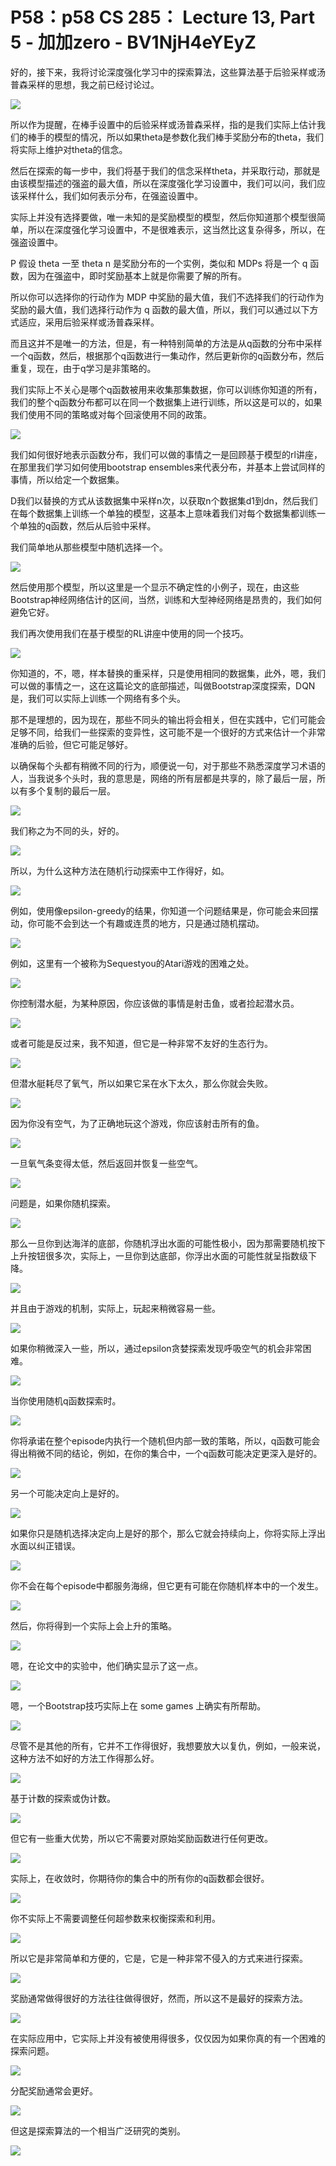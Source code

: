 # P58：p58 CS 285： Lecture 13, Part 5 - 加加zero - BV1NjH4eYEyZ

好的，接下来，我将讨论深度强化学习中的探索算法，这些算法基于后验采样或汤普森采样的思想，我之前已经讨论过。



![](img/830c1bf7cf86e351e64894a9edd8a7a6_1.png)

所以作为提醒，在棒手设置中的后验采样或汤普森采样，指的是我们实际上估计我们的棒手的模型的情况，所以如果theta是参数化我们棒手奖励分布的theta，我们将实际上维护对theta的信念。

然后在探索的每一步中，我们将基于我们的信念采样theta，并采取行动，那就是由该模型描述的强盗的最大值，所以在深度强化学习设置中，我们可以问，我们应该采样什么，我们如何表示分布，在强盗设置中。

实际上并没有选择要做，唯一未知的是奖励模型的模型，然后你知道那个模型很简单，所以在深度强化学习设置中，不是很难表示，这当然比这复杂得多，所以，在强盗设置中。

P 假设 theta 一至 theta n 是奖励分布的一个实例，类似和 MDPs 将是一个 q 函数，因为在强盗中，即时奖励基本上就是你需要了解的所有。

所以你可以选择你的行动作为 MDP 中奖励的最大值，我们不选择我们的行动作为奖励的最大值，我们选择行动作为 q 函数的最大值，所以，我们可以通过以下方式适应，采用后验采样或汤普森采样。

而且这并不是唯一的方法，但是，有一种特别简单的方法是从q函数的分布中采样一个q函数，然后，根据那个q函数进行一集动作，然后更新你的q函数分布，然后重复，现在，由于q学习是非策略的。

我们实际上不关心是哪个q函数被用来收集那集数据，你可以训练你知道的所有，我们的整个q函数分布都可以在同一个数据集上进行训练，所以这是可以的，如果我们使用不同的策略或对每个回滚使用不同的政策。



![](img/830c1bf7cf86e351e64894a9edd8a7a6_3.png)

我们如何很好地表示函数分布，我们可以做的事情之一是回顾基于模型的rl讲座，在那里我们学习如何使用bootstrap ensembles来代表分布，并基本上尝试同样的事情，所以给定一个数据集。

D我们以替换的方式从该数据集中采样n次，以获取n个数据集d1到dn，然后我们在每个数据集上训练一个单独的模型，这基本上意味着我们对每个数据集都训练一个单独的q函数，然后从后验中采样。

我们简单地从那些模型中随机选择一个。

![](img/830c1bf7cf86e351e64894a9edd8a7a6_5.png)

然后使用那个模型，所以这里是一个显示不确定性的小例子，现在，由这些Bootstrap神经网络估计的区间，当然，训练和大型神经网络是昂贵的，我们如何避免它好。

我们再次使用我们在基于模型的RL讲座中使用的同一个技巧。

![](img/830c1bf7cf86e351e64894a9edd8a7a6_7.png)

你知道的，不，嗯，样本替换的重采样，只是使用相同的数据集，此外，嗯，我们可以做的事情之一，这在这篇论文的底部描述，叫做Bootstrap深度探索，DQN是，我们可以实际上训练一个网络有多个头。

那不是理想的，因为现在，那些不同头的输出将会相关，但在实践中，它们可能会足够不同，给我们一些探索的变异性，这可能不是一个很好的方式来估计一个非常准确的后验，但它可能足够好。

以确保每个头都有稍微不同的行为，顺便说一句，对于那些不熟悉深度学习术语的人，当我说多个头时，我的意思是，网络的所有层都是共享的，除了最后一层，所以有多个复制的最后一层。



![](img/830c1bf7cf86e351e64894a9edd8a7a6_9.png)

我们称之为不同的头，好的。

![](img/830c1bf7cf86e351e64894a9edd8a7a6_11.png)

所以，为什么这种方法在随机行动探索中工作得好，如。

![](img/830c1bf7cf86e351e64894a9edd8a7a6_13.png)

例如，使用像epsilon-greedy的结果，你知道一个问题结果是，你可能会来回摆动，你可能不会到达一个有趣或连贯的地方，只是通过随机摆动。



![](img/830c1bf7cf86e351e64894a9edd8a7a6_15.png)

例如，这里有一个被称为Sequestyou的Atari游戏的困难之处。

![](img/830c1bf7cf86e351e64894a9edd8a7a6_17.png)

你控制潜水艇，为某种原因，你应该做的事情是射击鱼，或者捡起潜水员。

![](img/830c1bf7cf86e351e64894a9edd8a7a6_19.png)

或者可能是反过来，我不知道，但它是一种非常不友好的生态行为。

![](img/830c1bf7cf86e351e64894a9edd8a7a6_21.png)

但潜水艇耗尽了氧气，所以如果它呆在水下太久，那么你就会失败。

![](img/830c1bf7cf86e351e64894a9edd8a7a6_23.png)

因为你没有空气，为了正确地玩这个游戏，你应该射击所有的鱼。

![](img/830c1bf7cf86e351e64894a9edd8a7a6_25.png)

一旦氧气条变得太低，然后返回并恢复一些空气。

![](img/830c1bf7cf86e351e64894a9edd8a7a6_27.png)

问题是，如果你随机探索。

![](img/830c1bf7cf86e351e64894a9edd8a7a6_29.png)

那么一旦你到达海洋的底部，你随机浮出水面的可能性极小，因为那需要随机按下上升按钮很多次，实际上，一旦你到达底部，你浮出水面的可能性就呈指数级下降。



![](img/830c1bf7cf86e351e64894a9edd8a7a6_31.png)

并且由于游戏的机制，实际上，玩起来稍微容易一些。

![](img/830c1bf7cf86e351e64894a9edd8a7a6_33.png)

如果你稍微深入一些，所以，通过epsilon贪婪探索发现呼吸空气的机会非常困难。

![](img/830c1bf7cf86e351e64894a9edd8a7a6_35.png)

当你使用随机q函数探索时。

![](img/830c1bf7cf86e351e64894a9edd8a7a6_37.png)

你将承诺在整个episode内执行一个随机但内部一致的策略，所以，q函数可能会得出稍微不同的结论，例如，在你的集合中，一个q函数可能决定更深入是好的。



![](img/830c1bf7cf86e351e64894a9edd8a7a6_39.png)

另一个可能决定向上是好的。

![](img/830c1bf7cf86e351e64894a9edd8a7a6_41.png)

如果你只是随机选择决定向上是好的那个，那么它就会持续向上，你将实际上浮出水面以纠正错误。

![](img/830c1bf7cf86e351e64894a9edd8a7a6_43.png)

你不会在每个episode中都服务海绵，但它更有可能在你随机样本中的一个发生。

![](img/830c1bf7cf86e351e64894a9edd8a7a6_45.png)

然后，你将得到一个实际上会上升的策略。

![](img/830c1bf7cf86e351e64894a9edd8a7a6_47.png)

嗯，在论文中的实验中，他们确实显示了这一点。

![](img/830c1bf7cf86e351e64894a9edd8a7a6_49.png)

嗯，一个Bootstrap技巧实际上在 some games 上确实有所帮助。

![](img/830c1bf7cf86e351e64894a9edd8a7a6_51.png)

尽管不是其他的所有，它并不工作得很好，我想要放大以复仇，例如，一般来说，这种方法不如好的方法工作得那么好。



![](img/830c1bf7cf86e351e64894a9edd8a7a6_53.png)

基于计数的探索或伪计数。

![](img/830c1bf7cf86e351e64894a9edd8a7a6_55.png)

但它有一些重大优势，所以它不需要对原始奖励函数进行任何更改。

![](img/830c1bf7cf86e351e64894a9edd8a7a6_57.png)

实际上，在收敛时，你期待你的集合中的所有你的q函数都会很好。

![](img/830c1bf7cf86e351e64894a9edd8a7a6_59.png)

你不实际上不需要调整任何超参数来权衡探索和利用。

![](img/830c1bf7cf86e351e64894a9edd8a7a6_61.png)

所以它是非常简单和方便的，它是，它是一种非常不侵入的方式来进行探索。

![](img/830c1bf7cf86e351e64894a9edd8a7a6_63.png)

奖励通常做得很好的方法往往做得很好，然而，所以这不是最好的探索方法。

![](img/830c1bf7cf86e351e64894a9edd8a7a6_65.png)

在实际应用中，它实际上并没有被使用得很多，仅仅因为如果你真的有一个困难的探索问题。

![](img/830c1bf7cf86e351e64894a9edd8a7a6_67.png)

分配奖励通常会更好。

![](img/830c1bf7cf86e351e64894a9edd8a7a6_69.png)

但这是探索算法的一个相当广泛研究的类别。

![](img/830c1bf7cf86e351e64894a9edd8a7a6_71.png)